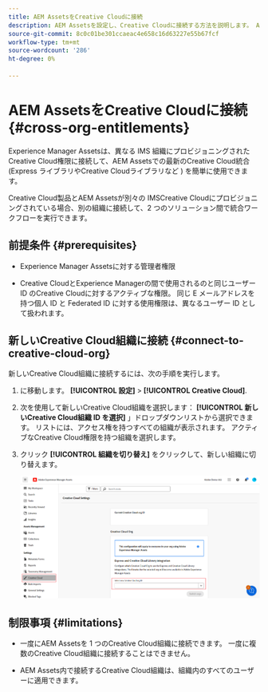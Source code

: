```yaml
---
title: AEM AssetsをCreative Cloudに接続
description: AEM Assetsを設定し、Creative Cloudに接続する方法を説明します。 AEM Assetsでの最新のCreative Cloud統合 (Express やCreative Cloudライブラリなど ) を簡単に使用できるように、別の IMS 組織にプロビジョニングされたCreative Cloud権限に接続します。
source-git-commit: 8c0c01be301ccaeac4e658c16d63227e55b67fcf
workflow-type: tm+mt
source-wordcount: '286'
ht-degree: 0%

---
```


# AEM AssetsをCreative Cloudに接続  {#cross-org-entitlements}

Experience Manager Assetsは、異なる IMS 組織にプロビジョニングされたCreative Cloud権限に接続して、AEM Assetsでの最新のCreative Cloud統合 (Express ライブラリやCreative Cloudライブラリなど ) を簡単に使用できます。

Creative Cloud製品とAEM Assetsが別々の IMSCreative Cloudにプロビジョニングされている場合、別の組織に接続して、2 つのソリューション間で統合ワークフローを実行できます。

## 前提条件 {#prerequisites}

* Experience Manager Assetsに対する管理者権限

* Creative CloudとExperience Managerの間で使用されるのと同じユーザー ID のCreative Cloudに対するアクティブな権限。 同じ E メールアドレスを持つ個人 ID と Federated ID に対する使用権限は、異なるユーザー ID として扱われます。

## 新しいCreative Cloud組織に接続 {#connect-to-creative-cloud-org}

新しいCreative Cloud組織に接続するには、次の手順を実行します。

1. に移動します。 **[!UICONTROL 設定]** > **[!UICONTROL Creative Cloud]**.

1. 次を使用して新しいCreative Cloud組織を選択します： **[!UICONTROL 新しいCreative Cloud組織 ID を選択]** 」ドロップダウンリストから選択できます。 リストには、アクセス権を持つすべての組織が表示されます。 アクティブなCreative Cloud権限を持つ組織を選択します。

1. クリック **[!UICONTROL 組織を切り替え]** をクリックして、新しい組織に切り替えます。

   ![組織をまたぐ権利](assets/cross-org-entitlements.png)

## 制限事項 {#limitations}

* 一度にAEM Assetsを 1 つのCreative Cloud組織に接続できます。 一度に複数のCreative Cloud組織に接続することはできません。

* AEM Assets内で接続するCreative Cloud組織は、組織内のすべてのユーザーに適用できます。

